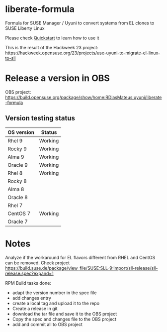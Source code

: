 # liberate-formula
Formula for SUSE Manager / Uyuni to convert systems from EL clones to SUSE Liberty Linux

Please check [Quickstart](Liberate-Quickstart.md) to learn how to use it

This is the result of the Hackweek 23 project:
https://hackweek.opensuse.org/23/projects/use-uyuni-to-migrate-el-linux-to-sll

# Release a version in OBS
OBS project: https://build.opensuse.org/package/show/home:RDiasMateus:uyuni/liberate-formula

## Version testing status


| OS version  | Status  |
| ----------- | ------- |
| Rhel 9      | Working |
| Rocky 9     | Working |
| Alma 9      | Working |
| Oracle 9    | Working |
| Rhel 8      | Working |
| Rocky 8     | |
| Alma 8      | |
| Oracle 8    | |
| Rhel 7      | |
| CentOS 7    | Working |
| Oracle 7    | |

# Notes

Analyze if the workaround for EL flavors different from RHEL and CentOS can be removed. Check project https://build.suse.de/package/view_file/SUSE:SLL-9:Import/sll-release/sll-release.spec?expand=1

RPM Build tasks done:
- adapt the version number in the spec file
- add changes entry
- create a local tag and upload it to the repo
- Create a release in git
- download the tar file and save it to the OBS project
- Copy the spec and changes file to the OBS project
- add and commit all to OBS project

